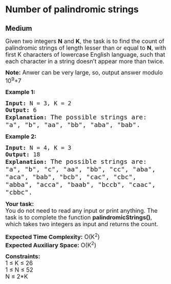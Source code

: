 # Number of palindromic strings
## Medium
<div class="problems_problem_content__Xm_eO"><p><span style="font-size:18px">Given two integers <strong>N</strong> and <strong>K</strong>, the task is to find the count of palindromic strings of length lesser than or equal to <strong>N</strong>, with first K characters of lowercase English language, such that each character in a string doesn’t appear more than twice.</span></p>

<p><span style="font-size:18px"><strong>Note:</strong> Anwer can be very large, so, output answer modulo 10<sup>9</sup>+7</span></p>

<p><strong><span style="font-size:18px">Example 1:</span></strong></p>

<pre><span style="font-size:18px"><strong>Input:</strong> N = 3, K = 2
<strong>Output:</strong> 6
<strong>Explanation:</strong> </span><span style="font-size:20px">The possible strings are:
"a", "b", "aa", "bb", "aba", "bab".</span></pre>

<p><strong><span style="font-size:18px">Example 2:</span></strong></p>

<pre><span style="font-size:18px"><strong>Input:</strong> N = 4, K = 3
<strong>Output:</strong> 18
<strong>Explanation:</strong> </span><span style="font-size:20px">The possible strings are: 
"a", "b", "c", "aa", "bb", "cc", "aba",
"aca", "bab", "bcb", "cac", "cbc", 
"abba", "acca", "baab", "bccb", "caac", 
"cbbc".&nbsp;</span></pre>

<p><span style="font-size:18px"><strong>Your task:</strong><br>
You do not need to read any input or print anything. The task is to complete the function <strong>palindromicStrings()</strong>, which takes two integers as input and returns the count. </span></p>

<p><span style="font-size:18px"><strong>Expected Time Complexity:</strong>&nbsp;O(K<sup>2</sup>)<br>
<strong>Expected Auxiliary Space:</strong>&nbsp;O(K<sup>2</sup>)</span></p>

<p><span style="font-size:18px"><strong>Constraints:</strong></span><br>
<span style="font-size:18px">1 ≤ K ≤ 26<br>
1 ≤ N ≤ 52<br>
N ≤ 2*K</span></p>
</div>